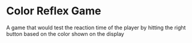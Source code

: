 # Color Reflex Game
A game that would test the reaction time of the player by hitting the right button based on the color shown on the display
